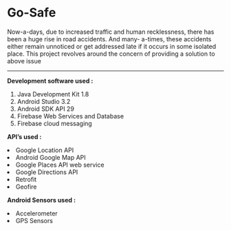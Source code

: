 # Go-Safe
Now-a-days, due to increased traffic and human recklessness, there has been a huge rise in road accidents. And many- a-times, these accidents either remain unnoticed or get addressed late if it occurs in some isolated place. This project revolves around the concern of providing a solution to above issue

<hr>

**Development software used :**

<ol>
<li>Java Development Kit 1.8</li>
<li>Android Studio 3.2</li>
<li>Android SDK API 29</li>
<li>Firebase Web Services and Database</li>
<li>Firebase cloud messaging</li>
</ol>

**API’s used :**

<li>Google Location API</li>
<li>Android Google Map API</li>
<li>Google Places API web service</li>
<li>Google Directions API</li>
<li>Retrofit</li>
<li>Geofire</li>

**Android Sensors used :**

<li>Accelerometer</li> 
<li>GPS Sensors</li>

